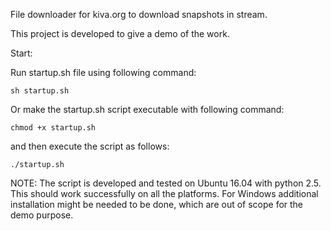 File downloader for kiva.org to download snapshots in stream.

This project is developed to give a demo of the work.

Start:

Run startup.sh file using following command:

    sh startup.sh

Or make the startup.sh script executable with following command:

    chmod +x startup.sh

and then execute the script as follows:

    ./startup.sh


NOTE: The script is developed and tested on Ubuntu 16.04 with python 2.5. This
should work successfully on all the platforms. For Windows additional
installation might be needed to be done, which are out of scope for the demo
purpose.
